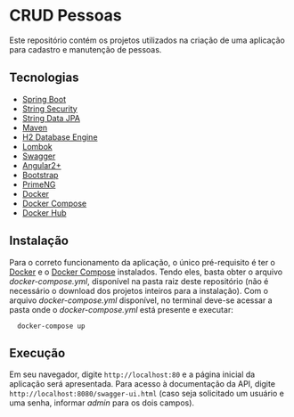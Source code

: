 # CRUD Pessoas

Este repositório contém os projetos utilizados na criação de uma aplicação para cadastro e manutenção de pessoas.

## Tecnologias

* [Spring Boot](https://spring.io/projects/spring-boot)
* [String Security](https://spring.io/projects/spring-security)
* [String Data JPA](https://spring.io/projects/spring-data-jpa)
* [Maven](http://maven.apache.org/)
* [H2 Database Engine](http://www.h2database.com/html/main.html)
* [Lombok](https://projectlombok.org/)
* [Swagger](https://swagger.io/)
* [Angular2+](https://angular.io/)
* [Bootstrap](https://getbootstrap.com/)
* [PrimeNG](https://www.primefaces.org/primeng/#/)
* [Docker](https://www.docker.com/)
* [Docker Compose](https://docs.docker.com/compose/)
* [Docker Hub](https://hub.docker.com/)

## Instalação

Para o correto funcionamento da aplicação, o único pré-requisito é ter o [Docker](https://www.docker.com/) e o [Docker Compose](https://docs.docker.com/compose/) instalados. Tendo eles, basta obter o arquivo _docker-compose.yml_, disponível na pasta raiz deste repositório (não é necessário o download dos projetos inteiros para a instalação). Com o arquivo _docker-compose.yml_ disponível, no terminal deve-se acessar a pasta onde o _docker-compose.yml_ está presente e executar:
```
  docker-compose up
```

## Execução

Em seu navegador, digite ```http://localhost:80``` e a página inicial da aplicação será apresentada. 
Para acesso à documentação da API, digite ```http://localhost:8080/swagger-ui.html``` (caso seja solicitado um usuário e uma senha, informar _admin_ para os dois campos).
